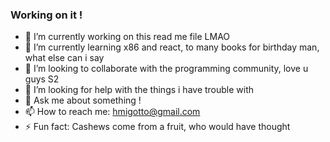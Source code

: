 ### Working on it !



- 🔭 I’m currently working on this read me file LMAO
- 🌱 I’m currently learning x86 and react, to many books for birthday man, what else can i say
- 👯 I’m looking to collaborate with the programming community, love u guys S2
- 🤔 I’m looking for help with the things i have trouble with
- 💬 Ask me about something !
- 📫 How to reach me: hmigotto@gmail.com
- ⚡ Fun fact: Cashews come from a fruit, who would have thought
